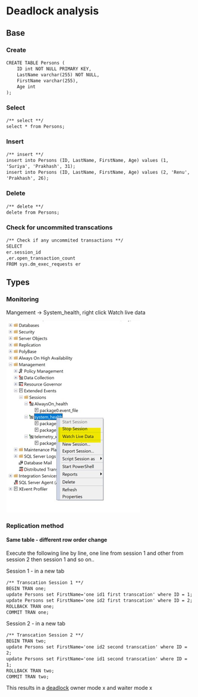 # Deadlock analysis

## Base

### Create

```
CREATE TABLE Persons (
    ID int NOT NULL PRIMARY KEY,
    LastName varchar(255) NOT NULL,
    FirstName varchar(255),
    Age int
);
```

### Select
```
/** select **/
select * from Persons;
```

### Insert
```
/** insert **/
insert into Persons (ID, LastName, FirstName, Age) values (1, 'Suriya', 'Prakhash', 31);
insert into Persons (ID, LastName, FirstName, Age) values (2, 'Renu', 'Prakhash', 26);
```

### Delete
```
/** delete **/
delete from Persons;
```

### Check for uncommited transcations

```
/** Check if any uncommited transactions **/
SELECT 
er.session_id
,er.open_transaction_count
FROM sys.dm_exec_requests er
```

## Types

### Monitoring

Mangement -> System_health, right click Watch live data

![alt](./images/monitor/management_system_health_watch_live_data.jpg)

### Replication method

#### Same table - different row order change

Execute the following line by line, one line from session 1 and other from session 2 then session 1 and so on..

Session 1 - in a new tab
```
/** Transcation Session 1 **/
BEGIN TRAN one;
update Persons set FirstName='one id1 first transcation' where ID = 1;
update Persons set FirstName='one id2 first transcation' where ID = 2;
ROLLBACK TRAN one;
COMMIT TRAN one;
```

Session 2 - in a new tab
```
/** Transcation Session 2 **/
BEGIN TRAN two;
update Persons set FirstName='one id2 second transcation' where ID = 2;
update Persons set FirstName='one id1 second transcation' where ID = 1;
ROLLBACK TRAN two;
COMMIT TRAN two;
```

This results in a [deadlock](./deadlock-xml/same%20table%20-%20different%20row%20order%20change.xml) owner mode x and waiter mode x
